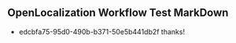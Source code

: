 ## OpenLocalization Workflow Test MarkDown
* edcbfa75-95d0-490b-b371-50e5b441db2f thanks!

<!--HONumber=Jul16_HO3-->


